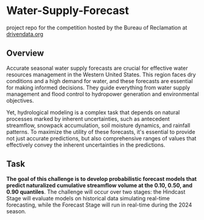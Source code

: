 # Water-Supply-Forecast
project repo for the competition hosted by the Bureau of Reclamation at [drivendata.org](https://www.drivendata.org/competitions/254/reclamation-water-supply-forecast-dev/page/796/)

## Overview

Accurate seasonal water supply forecasts are crucial for effective water resources management in the Western United States. This region faces dry conditions and a high demand for water, and these forecasts are essential for making informed decisions. They guide everything from water supply management and flood control to hydropower generation and environmental objectives.

Yet, hydrological modeling is a complex task that depends on natural processes marked by inherent uncertainties, such as antecedent streamflow, snowpack accumulation, soil moisture dynamics, and rainfall patterns. To maximize the utility of these forecasts, it's essential to provide not just accurate predictions, but also comprehensive ranges of values that effectively convey the inherent uncertainties in the predictions.

## Task
**The goal of this challenge is to develop probabilistic forecast models that predict naturalized cumulative streamflow volume at the 0.10, 0.50, and 0.90 quantiles**. The challenge will occur over two stages: the Hindcast Stage will evaluate models on historical data simulating real-time forecasting, while the Forecast Stage will run in real-time during the 2024 season. 
